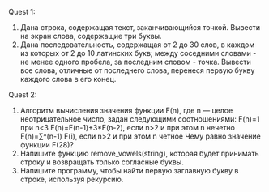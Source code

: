 Quest 1:
  1) Дана строка, содержащая текст, заканчивающийся точкой. Вывести на
      экран слова, содержащие три буквы.
  2) Дана последовательность, содержащая от 2 до 30 слов, в каждом из
      которых от 2 до 10 латинских букв; между соседними словами - не менее
      одного пробела, за последним словом - точка. Вывести все слова, отличные
      от последнего слова, перенеся первую букву каждого слова в его конец.
     
Quest 2:
  1) Алгоритм вычисления значения функции F(n), где n — целое неотрицательное
      число, задан следующими соотношениями:
     F(n)=1 при n<3
     F(n)=F(n-1)+3*F(n-2), если n>2 и при этом n нечетно
     F(n)=∑^(n-1) F(i), если n>2 и при этом n четное
      Чему равно значение функции F(28)?
  3) Напишите функцию remove_vowels(string), которая будет принимать строку и
      возвращать только согласные буквы.
  4) Напишите программу, чтобы найти первую заглавную букву в строке, используя
      рекурсию.
